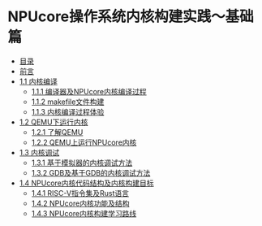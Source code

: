 # NPUcore操作系统内核构建实践～基础篇

* [目录](SUMMARY.md)
* [前言](README.md)
* [1.1 内核编译]()
	* [1.1.1 编译器及NPUcore内核编译过程](P_1/P_1_1.md)
	* [1.1.2 makefile文件构建](P_1/P_1_1.md)
	* [1.1.3 内核编译过程体验](P_1/P_1_1.md)
* [1.2 QEMU下运行内核]()
	* [1.2.1 了解QEMU](P_1/P_1_2.md)
	* [1.2.2 QEMU上运行NPUcore内核](P_1/P_1_2.md)	
* [1.3 内核调试]()
	* [1.3.1 基于模拟器的内核调试方法](P_1/P_1_3.md)
	* [1.3.2 GDB及基于GDB的内核调试方法](P_1/P_1_3.md)
* [1.4 NPUcore内核代码结构及内核构建目标]()
	* [1.4.1 RISC-V指令集及Rust语言](P_1/P_1_4.md)
	* [1.4.2 NPUcore内核功能及结构](P_1/P_1_4.md)
	* [1.4.3 NPUcore内核构建学习路线](P_1/P_1_4.md)

